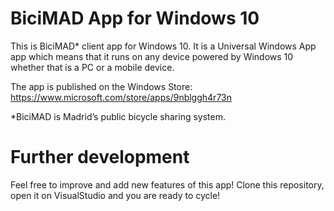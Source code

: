 # BiciMAD App for Windows 10

This is BiciMAD* client app for Windows 10. It is a Universal Windows App app which means that it runs on any device powered by Windows 10 whether that is a PC or a mobile device.

The app is published on the Windows Store: https://www.microsoft.com/store/apps/9nblggh4r73n

*BiciMAD is Madrid’s public bicycle sharing system.

# Further development

Feel free to improve and add new features of this app! Clone this repository, open it on VisualStudio and you are ready to cycle!

